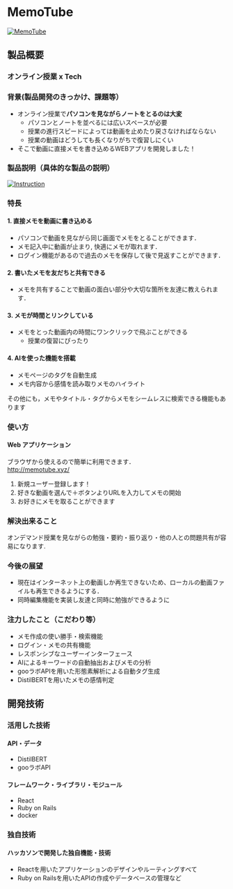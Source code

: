 # MemoTube

[![MemoTube](https://user-images.githubusercontent.com/28818747/98420702-13594700-20cb-11eb-9268-8c304fdb7cb2.png)](http://memotube.xyz/)

## 製品概要
### オンライン授業 x Tech
### 背景(製品開発のきっかけ、課題等）

* オンライン授業で**パソコンを見ながらノートをとるのは大変**
  * パソコンとノートを並べるには広いスペースが必要
  * 授業の進行スピードによっては動画を止めたり戻さなければならない
  * 授業の動画はどうしても長くなりがちで復習しにくい
* そこで動画に直接メモを書き込めるWEBアプリを開発しました！


### 製品説明（具体的な製品の説明）
[![Instruction](https://user-images.githubusercontent.com/73517450/98463317-b4481f00-21fd-11eb-85db-8efd3a096764.png)](https://www.youtube.com/watch?v=9jvrdHWzGKQ&feature=youtu.be "MemoTube")

### 特長

#### 1. 直接メモを動画に書き込める

* パソコンで動画を見ながら同じ画面でメモをとることができます．
* メモ記入中に動画が止まり, 快適にメモが取れます．
* ログイン機能があるので過去のメモを保存して後で見返すことができます．


#### 2. 書いたメモを友だちと共有できる

* メモを共有することで動画の面白い部分や大切な箇所を友達に教えられます．

#### 3. メモが時間とリンクしている

* メモをとった動画内の時間にワンクリックで飛ぶことができる
  * 授業の復習にぴったり

#### 4. AIを使った機能を搭載

* メモページのタグを自動生成
* メモ内容から感情を読み取りメモのハイライト
  
その他にも，メモやタイトル・タグからメモをシームレスに検索できる機能もあります


### 使い方

#### Web アプリケーション

ブラウザから使えるので簡単に利用できます．<br/>
http://memotube.xyz/


1. 新規ユーザー登録します！
2. 好きな動画を選んで＋ボタンよりURLを入力してメモの開始
3. お好きにメモを取ることができます

<!-- 以下の画面がデスクトップ端末での遷移画面になります．<br/>
まずはじめにユーザー登録をします．その後，ヘッダーの＋ボタンを押すと動画URLと動画タイトルの入力欄が開くので入力すると，メモページにて動画メモを作成することができます．<br/>
メモページはタイトル，メモページにつけるタグ一覧とタグの作成欄，URLの動画，メモ作成欄と作成したメモリストから成ります．それぞれ直感的に操作できるようにデザインされているため誰でもすぐに利用できるでしょう．作成したメモは記述したときの動画の時間と共にメモリストに表示されます．メモリスト上で作成したメモの編集・削除が可能です．
メモに付随した時間をクリックすることで, 動画のその時間にジャンプできるため，動画の重要なところを後々振り返る際に便利です．タグは手動で作成するだけでなくメモ内容から自動的に作成することも出来ます. また, メモ内容をAIによって感情のハイライトをすることが出来ます.<br/>
ユーザページには作成したメモの一覧が動画ページごとに表示され，キーワード検索欄から作成したメモの検索も可能となっています．  -->


### 解決出来ること

オンデマンド授業を見ながらの勉強・要約・振り返り・他の人との問題共有が容易になります.


### 今後の展望

* 現在はインターネット上の動画しか再生できないため、ローカルの動画ファイルも再生できるようにする．
* 同時編集機能を実装し友達と同時に勉強ができるように

### 注力したこと（こだわり等）

* メモ作成の使い勝手・検索機能
* ログイン・メモの共有機能
* レスポンシブなユーザーインターフェース
* AIによるキーワードの自動抽出およびメモの分析
* gooラボAPIを用いた形態素解析による自動タグ生成
* DistilBERTを用いたメモの感情判定


## 開発技術

### 活用した技術

#### API・データ

* DistilBERT
* gooラボAPI

#### フレームワーク・ライブラリ・モジュール

* React
* Ruby on Rails
* docker


### 独自技術

#### ハッカソンで開発した独自機能・技術

* Reactを用いたアプリケーションのデザインやルーティングすべて
* Ruby on Railsを用いたAPIの作成やデータベースの管理など

<!--
#### 製品に取り入れた研究内容（データ・ソフトウェアなど）（※アカデミック部門の場合のみ提出必須）
* 
* 
-->
